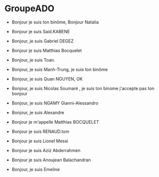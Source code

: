 # GroupeADO
- Bonjour je suis ton binôme, Bonjour Natalia

- Bonjour je suis Said.KABENE 

- Bonjour, je suis Gabriel DEGEZ

- Bonjour je suis Matthias Bocquelet

- Bonjour, je suis Toan.

- Bonjour, je suis Manh-Trung, je suis ton binôme

- Bonjour, je suis Quan NGUYEN, OK

- Bonjour, je suis Nicolas Soumaré , je suis ton binome j'accepte pas ton bonjour

- Bonjour, je suis NGAMY Gianni-Alessandro

- Bonjour, je suis Alexandre

- Bonjour je m'appelle Matthias BOCQUELET

- Bonjour je suis RENAUD.tom

- Bonjour je suis Lionel Messi

- Bonjour je suis Aziz Abderrahmen

- Bonjour je suis Anoujean Balachandran

- Bonjour, je suis Emeline
